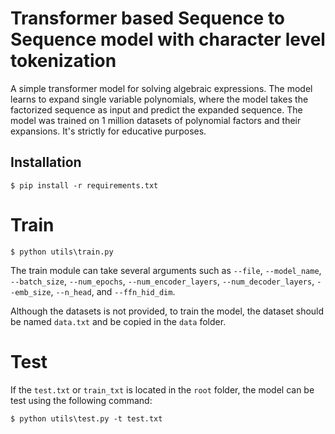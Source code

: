 # Transformer based Sequence to Sequence model with character level tokenization
A simple transformer model for solving algebraic expressions. The model learns to expand single variable polynomials, where the model takes the factorized sequence as input and predict the expanded sequence. The model was trained on 1 million datasets of polynomial factors and their expansions.  It's strictly for educative purposes.

## Installation

```
$ pip install -r requirements.txt
```

# Train

```
$ python utils\train.py
```
The train module can take several arguments such as `--file`, `--model_name`, `--batch_size`, `--num_epochs`, `--num_encoder_layers`, `--num_decoder_layers`, `--emb_size`, `--n_head`, and `--ffn_hid_dim`.

Although the datasets is not provided, to train the model, the dataset should be named `data.txt` and be copied in the `data` folder.


# Test

If the `test.txt` or `train_txt` is located in the `root` folder, the model can be test using the following command:

```
$ python utils\test.py -t test.txt
```


